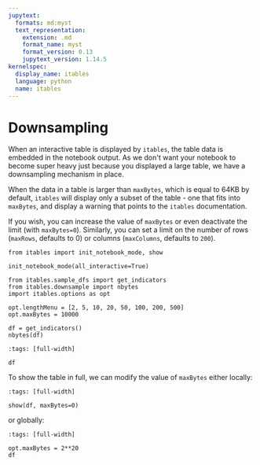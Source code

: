 ```yaml
---
jupytext:
  formats: md:myst
  text_representation:
    extension: .md
    format_name: myst
    format_version: 0.13
    jupytext_version: 1.14.5
kernelspec:
  display_name: itables
  language: python
  name: itables
---
```


# Downsampling

When an interactive table is displayed by `itables`, the table data is embedded in the notebook output. As we don't want your notebook to become super heavy just because you displayed a large table, we have a downsampling mechanism in place.

When the data in a table is larger than `maxBytes`, which is equal to 64KB by default, `itables` will display only a subset of the table - one that fits into `maxBytes`, and display a warning that points to the `itables` documentation.

If you wish, you can increase the value of `maxBytes` or even deactivate the limit (with `maxBytes=0`). Similarly, you can set a limit on the number of rows (`maxRows`, defaults to 0) or columns (`maxColumns`, defaults to `200`).

```{code-cell}
from itables import init_notebook_mode, show

init_notebook_mode(all_interactive=True)
```

```{code-cell}
from itables.sample_dfs import get_indicators
from itables.downsample import nbytes
import itables.options as opt

opt.lengthMenu = [2, 5, 10, 20, 50, 100, 200, 500]
opt.maxBytes = 10000

df = get_indicators()
nbytes(df)
```

```{code-cell}
:tags: [full-width]

df
```

To show the table in full, we can modify the value of `maxBytes` either locally:

```{code-cell}
:tags: [full-width]

show(df, maxBytes=0)
```

or globally:

```{code-cell}
:tags: [full-width]

opt.maxBytes = 2**20
df
```
